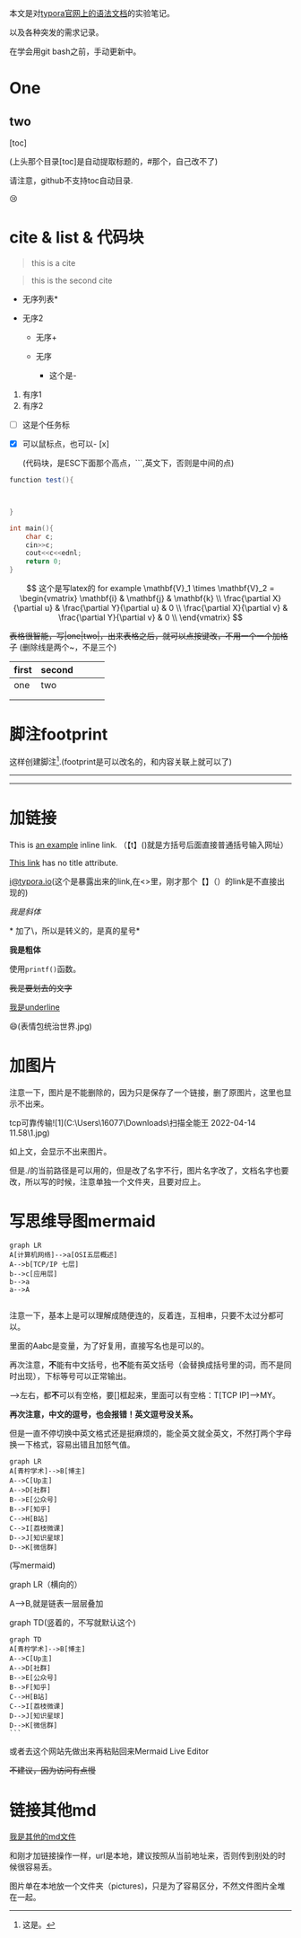 本文是对[typora官网上的语法文档](https://support.typoraio.cn/zh/Markdown-Reference/)的实验笔记。

以及各种突发的需求记录。

在学会用git bash之前，手动更新中。

# One 

## two

[toc]

(上头那个目录[toc]是自动提取标题的，#那个，自己改不了)

请注意，github不支持toc自动目录.

:cry:

# cite & list & 代码块



> 
>
> this is a cite

> this is the second cite
>
> 

* 无序列表*

* 无序2

  + 无序+

  + 无序

    - 这个是-

      



1. 有序1
2. 有序2

- [ ] 这是个任务标

- [x] 可以鼠标点，也可以- [x]

  (代码块，是ESC下面那个高点，```,英文下，否则是中间的点)

```java
function test(){



}
```

```c++
int main(){
    char c;
    cin>>c;
    cout<<c<<ednl;
    return 0;
}
```

$$
这个是写latex的
for example
\mathbf{V}_1 \times \mathbf{V}_2 =  \begin{vmatrix} 
\mathbf{i} & \mathbf{j} & \mathbf{k} \\
\frac{\partial X}{\partial u} &  \frac{\partial Y}{\partial u} & 0 \\
\frac{\partial X}{\partial v} &  \frac{\partial Y}{\partial v} & 0 \\
\end{vmatrix}
$$

~~表格很智能，写|one|two|，出来表格之后，就可以点按键改，不用一个一个加格子~~
(删除线是两个~，不是三个)


| first | second |      |      |      |
| ----- | ------ | ---- | ---- | ---- |
| one   | two    |      |      |      |
|       |        |      |      |      |
|       |        |      |      |      |

# 脚注footprint


这样创建脚注[^one].(footprint是可以改名的，和内容关联上就可以了)

[^one]: 这是。

***

---



# 加链接

This is [an example](http://example.com/ "Title") inline link. （【t】()就是方括号后面直接普通括号输入网址）

[This link](http://example.net/) has no title attribute.

<i@typora.io>(这个是暴露出来的link,在<>里，刚才那个【】（）的link是不直接出现的)

*我是斜体*

\* 加了\，所以是转义的，是真的星号\*

**我是粗体**

使用`printf()`函数。

~~我是要划去的文字~~

<u>我是underline</u>

:smile:(表情包统治世界.jpg)

# 加图片

注意一下，图片是不能删除的，因为只是保存了一个链接，删了原图片，这里也显示不出来。

tcp可靠传输![1](C:\Users\16077\Downloads\扫描全能王 2022-04-14 11.58\1.jpg)

如上文，会显示不出来图片。



但是./的当前路径是可以用的，但是改了名字不行，图片名字改了，文档名字也要改，所以写的时候，注意单独一个文件夹，且要对应上。



# 写思维导图mermaid

```mermaid
graph LR
A[计算机网络]-->a[OSI五层概述]
A-->b[TCP/IP 七层]
b-->c[应用层]
b-->a
a-->A


```

注意一下，基本上是可以理解成随便连的，反着连，互相串，只要不太过分都可以。

里面的Aabc是变量，为了好复用，直接写名也是可以的。

再次注意，**不**能有中文括号，也**不**能有英文括号（会替换成括号里的词，而不是同时出现），下标等号可以正常输出。

-->左右，都**不**可以有空格，要[]框起来，里面可以有空格：T[TCP IP]-->MY。

**再次注意，中文的逗号，也会报错！英文逗号没关系。**

但是一直不停切换中英文格式还是挺麻烦的，能全英文就全英文，不然打两个字母换一下格式，容易出错且加怒气值。

```mermaid
graph LR
A[青柠学术]-->B[博主]
A-->C[Up主]
A-->D[社群]
B-->E[公众号]
B-->F[知乎]
C-->H[B站]
C-->I[荔枝微课]
D-->J[知识星球]
D-->K[微信群]

```

(写mermaid)

graph LR（横向的）

A-->B,就是链表一层层叠加

graph TD(竖着的，不写就默认这个)

````mermaid
graph TD
A[青柠学术]-->B[博主]
A-->C[Up主]
A-->D[社群]
B-->E[公众号]
B-->F[知乎]
C-->H[B站]
C-->I[荔枝微课]
D-->J[知识星球]
D-->K[微信群]
```
````

或者去这个网站先做出来再粘贴回来Mermaid Live Editor

~~不建议，因为访问有点慢~~



# 链接其他md

[我是其他的md文件](./图片.md)

和刚才加链接操作一样，url是本地，建议按照从当前地址来，否则传到别处的时候很容易丢。

图片单在本地放一个文件夹（pictures)，只是为了容易区分，不然文件图片全堆在一起。
